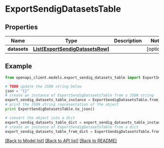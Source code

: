 # ExportSendigDatasetsTable


## Properties
Name | Type | Description | Notes
------------ | ------------- | ------------- | -------------
**datasets** | [**List[ExportSendigDatasetsRow]**](ExportSendigDatasetsRow.md) |  | [optional] 

## Example

```python
from openapi_client.models.export_sendig_datasets_table import ExportSendigDatasetsTable

# TODO update the JSON string below
json = "{}"
# create an instance of ExportSendigDatasetsTable from a JSON string
export_sendig_datasets_table_instance = ExportSendigDatasetsTable.from_json(json)
# print the JSON string representation of the object
print ExportSendigDatasetsTable.to_json()

# convert the object into a dict
export_sendig_datasets_table_dict = export_sendig_datasets_table_instance.to_dict()
# create an instance of ExportSendigDatasetsTable from a dict
export_sendig_datasets_table_from_dict = ExportSendigDatasetsTable.from_dict(export_sendig_datasets_table_dict)
```
[[Back to Model list]](../README.md#documentation-for-models) [[Back to API list]](../README.md#documentation-for-api-endpoints) [[Back to README]](../README.md)


